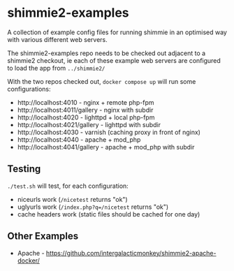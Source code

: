 # shimmie2-examples

A collection of example config files for running shimmie in an optimised way with
various different web servers.

The shimmie2-examples repo needs to be checked out adjacent to a shimmie2 checkout,
ie each of these example web servers are configured to load the app from `../shimmie2/`

With the two repos checked out, `docker compose up` will run some configurations:

* http://localhost:4010 - nginx + remote php-fpm
* http://localhost:4011/gallery - nginx with subdir
* http://localhost:4020 - lighttpd + local php-fpm
* http://localhost:4021/gallery - lighttpd with subdir
* http://localhost:4030 - varnish (caching proxy in front of nginx)
* http://localhost:4040 - apache + mod\_php
* http://localhost:4041/gallery - apache + mod\_php with subdir

## Testing

`./test.sh` will test, for each configuration:

* niceurls work (`/nicetest` returns "ok")
* uglyurls work (`/index.php?q=/nicetest` returns "ok")
* cache headers work (static files should be cached for one day)

## Other Examples
* Apache - https://github.com/intergalacticmonkey/shimmie2-apache-docker/

